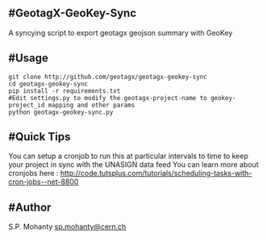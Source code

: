 #GeotagX-GeoKey-Sync
--------------------

A syncying script to export geotagx geojson summary with GeoKey

#Usage
------
```
git clone http://github.com/geotagx/geotagx-geokey-sync
cd geotagx-geokey-sync
pip install -r requirements.txt
#Edit settings.py to modify the geotagx-project-name to geokey-project_id mapping and other params
python geotagx-geokey-sync.py
```

#Quick Tips
----------
You can setup a cronjob to run this at particular intervals to time to keep your project in sync with the UNASIGN data feed
You can learn more about cronjobs here : http://code.tutsplus.com/tutorials/scheduling-tasks-with-cron-jobs--net-8800

#Author
-------
S.P. Mohanty <sp.mohanty@cern.ch>